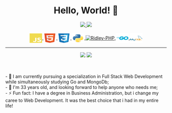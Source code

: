 <h1 align='center';>Hello, World! 👋</h1>

<div align="center">
  <a href="https://github.com/ridleyamorim">
  <img height="180em" src="https://github-readme-stats.vercel.app/api?username=ridleyamorim&show_icons=true&theme=dark&include_all_commits=true&count_private=true"/>
  <img height="180em" src="https://github-readme-stats.vercel.app/api/top-langs/?username=ridleyamorim&layout=compact&langs_count=7&theme=dark"/>
</div>
<div style="display: inline_block" align="middle"><br>
  <img align="center" alt="Ridley-Js" height="30" width="40" src="https://raw.githubusercontent.com/devicons/devicon/master/icons/javascript/javascript-plain.svg">  
<img align="center" alt="Ridley-HTML" height="30" width="40" src="https://raw.githubusercontent.com/devicons/devicon/master/icons/html5/html5-original.svg">
<img align="center" alt="Ridley-CSS" height="30" width="40" src="https://raw.githubusercontent.com/devicons/devicon/master/icons/css3/css3-original.svg">
<img align="center" alt="Ridley-Python" height="30" width="40" src="https://raw.githubusercontent.com/devicons/devicon/master/icons/python/python-original.svg">
<img align="center" alt="Ridley-PHP" height="30" width="40" src="https://raw.githubusercontent.com/jmnote/z-icons/master/svg/php.svg">
<img align="center" alt="Ridley-Java" height="30" width="40" src="https://raw.githubusercontent.com/devicons/devicon/master/icons/go/go-original-wordmark.svg">  
<img align="center" alt="Ridley-Mysql" height="30" width="40" src="https://raw.githubusercontent.com/devicons/devicon/master/icons/mysql/mysql-original-wordmark.svg">  
</div>
<hr>
<div align="center">
  <a href="https://www.linkedin.com/in/ridleyamorim/" target="_blank"><img src="https://img.shields.io/badge/-LinkedIn-%230077B5?style=for-the-badge&logo=linkedin&logoColor=white" target="_blank"></a>
  <a href = "mailto:ridleyamorim@hotmail.com"><img src="https://img.shields.io/badge/-Gmail-%23333?style=for-the-badge&logo=gmail&logoColor=white" target="_blank"></a>
</div>
<br><br>
<p>-  🌱 I am currently pursuing a specialization in Full Stack Web Development while simultaneously studying Go and MongoDb;
<br>- 💬 I'm 33 years old, and looking forward to help anyone who needs me;
<br>- ⚡ Fun fact: I have a degree in Business Administration, but i change my caree to Web Development. It was the best choice that i had in my entire life!</p>


  
  
  
